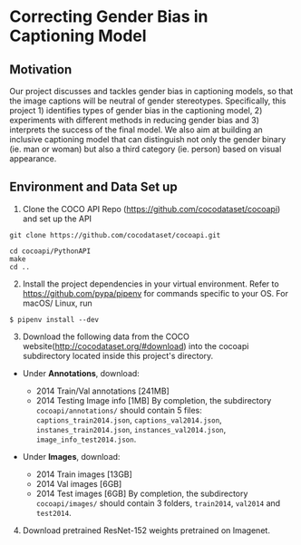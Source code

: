 # Correcting Gender Bias in Captioning Model

## Motivation
Our project discusses and tackles gender bias in captioning models, so that the image captions will be neutral of gender stereotypes. Specifically, this project 1) identifies types of gender bias in the captioning model, 2) experiments with different methods in reducing gender bias and 3) interprets the success of the final model. We also aim at building an inclusive captioning model that can distinguish not only the gender binary (ie. man or woman) but also a third category (ie. person) based on visual appearance.

## Environment and Data Set up
1. Clone the COCO API Repo (https://github.com/cocodataset/cocoapi) and set up the API
```
git clone https://github.com/cocodataset/cocoapi.git

cd cocoapi/PythonAPI
make
cd ..
```
2. Install the project dependencies in your virtual environment. Refer to https://github.com/pypa/pipenv for commands specific to your OS. For macOS/ Linux, run
```
$ pipenv install --dev
```
3. Download the following data from the COCO website(http://cocodataset.org/#download) into the cocoapi subdirectory located inside this project's directory.

- Under **Annotations**, download:
  - 2014 Train/Val annotations [241MB]
  - 2014 Testing Image info [1MB]
  By completion, the subdirectory `cocoapi/annotations/` should contain 5 files: `captions_train2014.json`, `captions_val2014.json`, `instanes_train2014.json`, `instances_val2014.json`, `image_info_test2014.json`.

- Under **Images**, download:
  - 2014 Train images [13GB]
  - 2014 Val images [6GB]
  - 2014 Test images [6GB]
  By completion, the subdirectory `cocoapi/images/` should contain 3 folders, `train2014`, `val2014` and `test2014`.

4. Download pretrained ResNet-152 weights pretrained on Imagenet.
